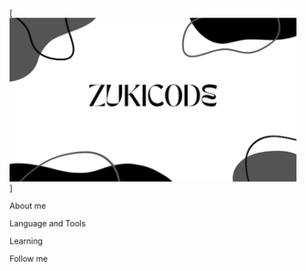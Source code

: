 [![Header](https://github.com/Zukicode/Zukicode/blob/main/assets/header.png)]

About me

Language and Tools

Learning

Follow me


